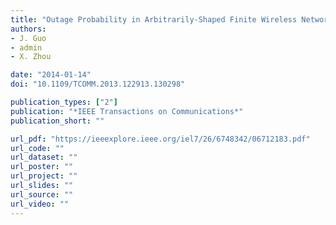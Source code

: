 ```yaml
---
title: "Outage Probability in Arbitrarily-Shaped Finite Wireless Networks"
authors:
- J. Guo
- admin
- X. Zhou

date: "2014-01-14"
doi: "10.1109/TCOMM.2013.122913.130298"

publication_types: ["2"]
publication: "*IEEE Transactions on Communications*"
publication_short: ""

url_pdf: "https://ieeexplore.ieee.org/iel7/26/6748342/06712183.pdf"
url_code: ""
url_dataset: ""
url_poster: ""
url_project: ""
url_slides: ""
url_source: ""
url_video: ""
---
```

